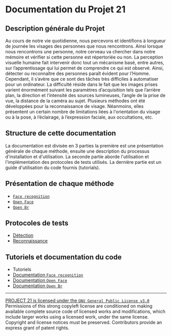 # Documentation du Projet 21


## Description générale du Projet 
Au cours de notre vie quotidienne, nous percevons et identifions à longueur de journée les visages des personnes que nous rencontrons. Ainsi lorsque nous rencontrons une personne, notre cerveau va chercher dans notre mémoire et vérifier si cette personne est répertoriée ou non. La perception visuelle humaine fait intervenir donc tout un mécanisme basé, entre autres, sur l’apprentissage qui lui permet de comprendre ce qui est observé. Ainsi, détecter ou reconnaître des personnes paraît évident pour l’Homme. Cependant, il s’avère que ce sont des tâches très difficiles à automatiser pour un ordinateur. La difficulté réside dans le fait que les images prises varient énormément suivant les paramètres d’acquisition tels que l’arrière plan, la direction et l’intensité des sources lumineuses, l’angle de la prise de vue, la distance de la caméra au sujet. Plusieurs méthodes ont été développées pour la reconnaissance de visage. Néanmoins, elles présentent un certain nombre de limitations liées à l'orientation du visage ou à la pose, à l’éclairage, à l’expression faciale, aux occultations, etc.



## Structure de cette documentation
La documentation est divisée en 3 parties la première est une présentation générale de chaque méthode, ensuite une description du processus d'installation et d'utilisation. La seconde partie aborde l'utilisation et l'implémentation des protocoles de tests utilisés. La dernière partie est un guide d'utilisation du code fournis (tutorials).

## Présentation de chaque méthode
* [`Face recognition`](/facerecognition)
* [`Open Face`](/openface)
* [`Open Br`](/openbr)

## Protocoles de tests
* [Détection](/testprotocol/detection)
* [Reconnaissance](/testprotocol/reconnaissance)


## Tutoriels et documentation du code
* Tutoriels
* [Documentation `Face recognition`](/docs/facerecognition)
* [Documentation `Open Face`](/docs/openface)
* [Documentation  `Open Br`](/docs/openbr)


---

[PROJECT 21 is licensed under the `GNU General Public License v3.0`](/about/license)
Permissions of this strong copyleft license are conditioned on making available complete source code of licensed works and modifications, which include larger works using a licensed work, under the same license. Copyright and license notices must be preserved. Contributors provide an express grant of patent rights.